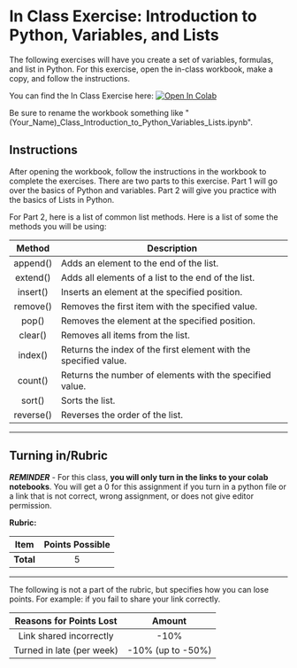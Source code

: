 # In Class Exercise: Introduction to Python, Variables, and Lists

The following exercises will have you create a set of variables, formulas, and list in Python. For this exercise, open the in-class workbook, make a copy, and follow the instructions.

You can find the In Class Exercise here: <a href="https://colab.research.google.com/github/byu-cce270/content/blob/main/docs/unit2/00_intro_python_variables_lists/(Starter_Workbook)_Class_Introduction_to_Python_Variables_Lists.ipynb" target="_blank"><img src="https://colab.research.google.com/assets/colab-badge.svg" alt="Open In Colab"/></a>

Be sure to rename the workbook something like "(Your_Name)_Class_Introduction_to_Python_Variables_Lists.ipynb".

## Instructions

After opening the workbook, follow the instructions in the workbook to complete the exercises. There are two parts to this exercise. Part 1 will go over the basics of Python and variables. Part 2 will give you practice with the basics of Lists in Python.

For Part 2, here is a list of common list methods. Here is a list of some the methods you will be using:

|   Method   | Description                                                      |
|:----------:|------------------------------------------------------------------|
|  append()  | Adds an element to the end of the list.                          |
|  extend()  | Adds all elements of a list to the end of the list.              |
|  insert()  | Inserts an element at the specified position.                    |
|  remove()  | Removes the first item with the specified value.                 |
|   pop()    | Removes the element at the specified position.                   |
|  clear()   | Removes all items from the list.                                 |
|  index()   | Returns the index of the first element with the specified value. |
|  count()   | Returns the number of elements with the specified value.         |
|   sort()   | Sorts the list.                                                  |
| reverse()  | Reverses the order of the list.                                  |

---
			
## Turning in/Rubric

**_REMINDER_** - For this class, **you will only turn in the links to your colab notebooks**. You will get a 0 for this assignment if you turn in a python file or a link that is not correct, wrong assignment, or does not give editor permission.

**Rubric:**

|                      Item                      | Points Possible |
|:----------------------------------------------:|:---------------:|
| <div style="text-align: right">**Total**</div> |        5        |

---

The following is not a part of the rubric, but specifies how you can lose points. For example: if you fail to share your link correctly.

| **Reasons for Points Lost** |    **Amount**     |  
|:---------------------------:|:-----------------:|
|   Link shared incorrectly   |       -10%        |
|  Turned in late (per week)  | -10% (up to -50%) |